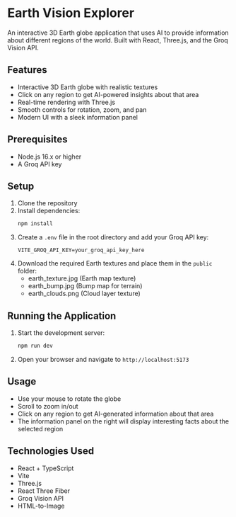 # Earth Vision Explorer

An interactive 3D Earth globe application that uses AI to provide information about different regions of the world. Built with React, Three.js, and the Groq Vision API.

## Features

- Interactive 3D Earth globe with realistic textures
- Click on any region to get AI-powered insights about that area
- Real-time rendering with Three.js
- Smooth controls for rotation, zoom, and pan
- Modern UI with a sleek information panel

## Prerequisites

- Node.js 16.x or higher
- A Groq API key

## Setup

1. Clone the repository
2. Install dependencies:
   ```bash
   npm install
   ```
3. Create a `.env` file in the root directory and add your Groq API key:
   ```
   VITE_GROQ_API_KEY=your_groq_api_key_here
   ```
4. Download the required Earth textures and place them in the `public` folder:
   - earth_texture.jpg (Earth map texture)
   - earth_bump.jpg (Bump map for terrain)
   - earth_clouds.png (Cloud layer texture)

## Running the Application

1. Start the development server:
   ```bash
   npm run dev
   ```
2. Open your browser and navigate to `http://localhost:5173`

## Usage

- Use your mouse to rotate the globe
- Scroll to zoom in/out
- Click on any region to get AI-generated information about that area
- The information panel on the right will display interesting facts about the selected region

## Technologies Used

- React + TypeScript
- Vite
- Three.js
- React Three Fiber
- Groq Vision API
- HTML-to-Image
